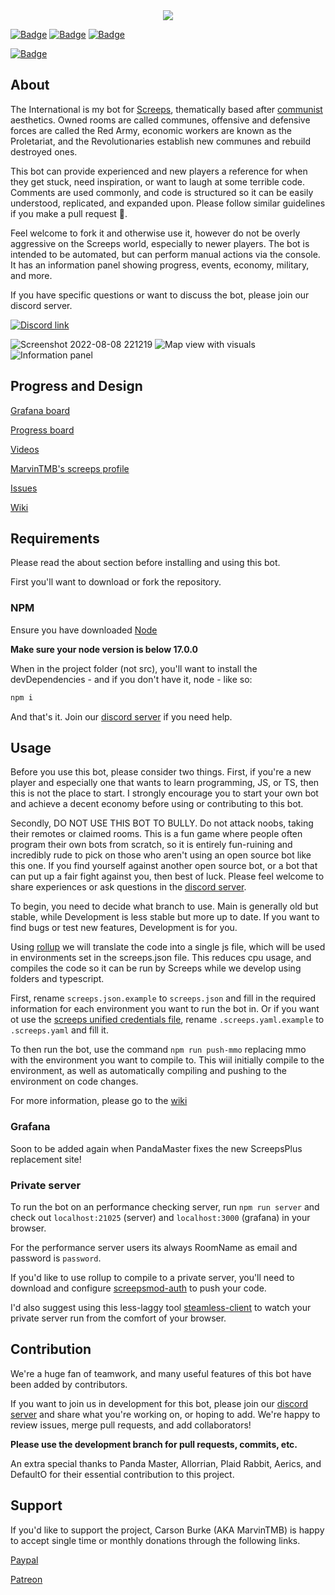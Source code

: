 <div align="center">
  
<img src="https://user-images.githubusercontent.com/48334001/189508568-fb2c91e5-e348-48c7-87ec-6626a81e1330.png" align="center">
</div>

[![Badge](https://forthebadge.com/images/badges/built-with-love.svg)](https://forthebadge.com)
[![Badge](https://forthebadge.com/images/badges/open-source.svg)](https://forthebadge.com)
[![Badge](https://forthebadge.com/images/badges/contains-tasty-spaghetti-code.svg)](https://forthebadge.com)

[![Badge](https://github.com/The-International-Screeps-Bot/The-International-Open-Source/actions/workflows/CD.yml/badge.svg?branch=Development)](https://github.com/The-International-Screeps-Bot/The-International-Open-Source/actions/workflows/CD.yml)

## About

The International is my bot for [Screeps](https://screeps.com/), thematically based after [communist](https://en.wikipedia.org/wiki/Communism) aesthetics. Owned rooms are called communes, offensive and defensive forces are called the Red Army, economic workers are known as the Proletariat, and the Revolutionaries establish new communes and rebuild destroyed ones.

This bot can provide experienced and new players a reference for when they get stuck, need inspiration, or want to laugh at some terrible code. Comments are used commonly, and code is structured so it can be easily understood, replicated, and expanded upon. Please follow similar guidelines if you make a pull request 🙂.

Feel welcome to fork it and otherwise use it, however do not be overly aggressive on the Screeps world, especially to newer players. The bot is intended to be automated, but can perform manual actions via the console. It has an information panel showing progress, events, economy, military, and more.

If you have specific questions or want to discuss the bot, please join our discord server.

[![Discord link](https://img.shields.io/badge/Discord-7289DA?style=for-the-badge&logo=discord&logoColor=white)](https://discord.gg/5QubDsB786)

![Screenshot 2022-08-08 221219](https://user-images.githubusercontent.com/48334001/183549645-07cd2907-2e2f-443f-bcba-b70bce5fa28d.png)
![Map view with visuals](images/visuals.png)
![Information panel](images/grafana.png)

## Progress and Design

[Grafana board](http://pandascreeps.com)

[Progress board](https://trello.com/b/l6Min9hr/typescript-international-screeps-bot)

[Videos](https://www.youtube.com/playlist?list=PLGlzrjCmziEj7hQZSwcmkXkMXgkQXUQ6C)

[MarvinTMB's screeps profile](https://screeps.com/a/#!/profile/MarvinTMB)

[Issues](https://github.com/The-International-Screeps-Bot/The-International-Open-Source/issues)

[Wiki](https://github.com/The-International-Screeps-Bot/The-International-Open-Source/wiki)

## Requirements

Please read the about section before installing and using this bot.

First you'll want to download or fork the repository.

### NPM

Ensure you have downloaded [Node](https://nodejs.org/en/)

**Make sure your node version is below 17.0.0**

When in the project folder (not src), you'll want to install the devDependencies - and if you don't have it, node - like so:

```powershell
npm i
```

And that's it. Join our [discord server](https://discord.gg/5QubDsB786) if you need help.

## Usage

Before you use this bot, please consider two things. First, if you're a new player and especially one that wants to learn programming, JS, or TS, then this is not the place to start. I strongly encourage you to start your own bot and achieve a decent economy before using or contributing to this bot.

Secondly, DO NOT USE THIS BOT TO BULLY. Do not attack noobs, taking their remotes or claimed rooms. This is a fun game where people often program their own bots from scratch, so it is entirely fun-ruining and incredibly rude to pick on those who aren't using an open source bot like this one. If you find yourself against another open source bot, or a bot that can put up a fair fight against you, then best of luck. Please feel welcome to share experiences or ask questions in the [discord server](https://discord.gg/5QubDsB786).

To begin, you need to decide what branch to use. Main is generally old but stable, while Development is less stable but more up to date. If you want to find bugs or test new features, Development is for you.

Using [rollup](https://rollupjs.org/guide/en/) we will translate the code into a single js file, which will be used in environments set in the screeps.json file. This reduces cpu usage, and compiles the code so it can be run by Screeps while we develop using folders and typescript.

First, rename `screeps.json.example` to `screeps.json` and fill in the required information for each environment you want to run the bot in. Or if you want ot use the [screeps unified credentials file](https://github.com/screepers/screepers-standards/blob/master/SS3-Unified_Credentials_File.md), rename `.screeps.yaml.example` to `.screeps.yaml` and fill it.

To then run the bot, use the command `npm run push-mmo` replacing mmo with the environment you want to compile to. This wiil initially compile to the environment, as well as automatically compiling and pushing to the environment on code changes.

For more information, please go to the [wiki](https://github.com/CarsonBurke/The-International-Screeps-Bot/wiki/Usage)

### Grafana

Soon to be added again when PandaMaster fixes the new ScreepsPlus replacement site!

### Private server

To run the bot on an performance checking server, run `npm run server` and check out `localhost:21025` (server) and `localhost:3000` (grafana) in your browser.

For the performance server users its always RoomName as email and password is `password`.

If you'd like to use rollup to compile to a private server, you'll need to download and configure [screepsmod-auth](https://github.com/ScreepsMods/screepsmod-auth) to push your code.

I'd also suggest using this less-laggy tool [steamless-client](https://github.com/laverdet/screeps-steamless-client ) to watch your private server run from the comfort of your browser.

## Contribution

We're a huge fan of teamwork, and many useful features of this bot have been added by contributors.

If you want to join us in development for this bot, please join our [discord server](https://discord.gg/5QubDsB786) and share what you're working on, or hoping to add. We're happy to review issues, merge pull requests, and add collaborators!

**Please use the development branch for pull requests, commits, etc.**

An extra special thanks to Panda Master, Allorrian, Plaid Rabbit, Aerics, and DefaultO for their essential contribution to this project.

## Support

If you'd like to support the project, Carson Burke (AKA MarvinTMB) is happy to accept single time or monthly donations through the following links.

[Paypal](https://paypal.me/carsonburke22)

[Patreon](https://www.patreon.com/Marvin22)
